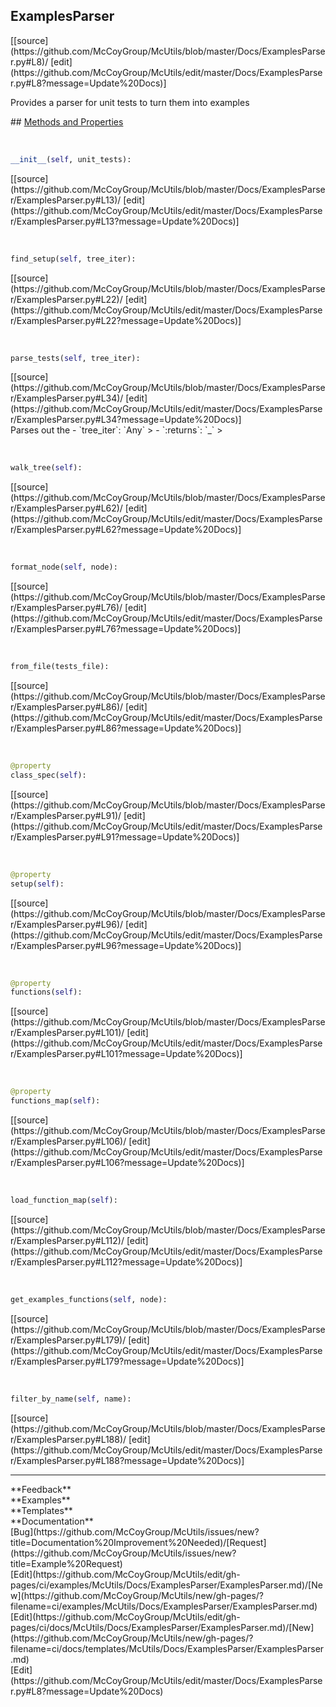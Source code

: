 ## <a id="McUtils.Docs.ExamplesParser.ExamplesParser">ExamplesParser</a> 

<div class="docs-source-link" markdown="1">
[[source](https://github.com/McCoyGroup/McUtils/blob/master/Docs/ExamplesParser.py#L8)/
[edit](https://github.com/McCoyGroup/McUtils/edit/master/Docs/ExamplesParser.py#L8?message=Update%20Docs)]
</div>

Provides a parser for unit tests to turn them into examples







<div class="collapsible-section">
 <div class="collapsible-section collapsible-section-header" markdown="1">
## <a class="collapse-link" data-toggle="collapse" href="#methods" markdown="1"> Methods and Properties</a> <a class="float-right" data-toggle="collapse" href="#methods"><i class="fa fa-chevron-down"></i></a>
 </div>
 <div class="collapsible-section collapsible-section-body collapse show" id="methods" markdown="1">
 
<a id="McUtils.Docs.ExamplesParser.ExamplesParser.__init__" class="docs-object-method">&nbsp;</a> 
```python
__init__(self, unit_tests): 
```
<div class="docs-source-link" markdown="1">
[[source](https://github.com/McCoyGroup/McUtils/blob/master/Docs/ExamplesParser/ExamplesParser.py#L13)/
[edit](https://github.com/McCoyGroup/McUtils/edit/master/Docs/ExamplesParser/ExamplesParser.py#L13?message=Update%20Docs)]
</div>


<a id="McUtils.Docs.ExamplesParser.ExamplesParser.find_setup" class="docs-object-method">&nbsp;</a> 
```python
find_setup(self, tree_iter): 
```
<div class="docs-source-link" markdown="1">
[[source](https://github.com/McCoyGroup/McUtils/blob/master/Docs/ExamplesParser/ExamplesParser.py#L22)/
[edit](https://github.com/McCoyGroup/McUtils/edit/master/Docs/ExamplesParser/ExamplesParser.py#L22?message=Update%20Docs)]
</div>


<a id="McUtils.Docs.ExamplesParser.ExamplesParser.parse_tests" class="docs-object-method">&nbsp;</a> 
```python
parse_tests(self, tree_iter): 
```
<div class="docs-source-link" markdown="1">
[[source](https://github.com/McCoyGroup/McUtils/blob/master/Docs/ExamplesParser/ExamplesParser.py#L34)/
[edit](https://github.com/McCoyGroup/McUtils/edit/master/Docs/ExamplesParser/ExamplesParser.py#L34?message=Update%20Docs)]
</div>
Parses out the
  - `tree_iter`: `Any`
    > 
  - `:returns`: `_`
    >


<a id="McUtils.Docs.ExamplesParser.ExamplesParser.walk_tree" class="docs-object-method">&nbsp;</a> 
```python
walk_tree(self): 
```
<div class="docs-source-link" markdown="1">
[[source](https://github.com/McCoyGroup/McUtils/blob/master/Docs/ExamplesParser/ExamplesParser.py#L62)/
[edit](https://github.com/McCoyGroup/McUtils/edit/master/Docs/ExamplesParser/ExamplesParser.py#L62?message=Update%20Docs)]
</div>


<a id="McUtils.Docs.ExamplesParser.ExamplesParser.format_node" class="docs-object-method">&nbsp;</a> 
```python
format_node(self, node): 
```
<div class="docs-source-link" markdown="1">
[[source](https://github.com/McCoyGroup/McUtils/blob/master/Docs/ExamplesParser/ExamplesParser.py#L76)/
[edit](https://github.com/McCoyGroup/McUtils/edit/master/Docs/ExamplesParser/ExamplesParser.py#L76?message=Update%20Docs)]
</div>


<a id="McUtils.Docs.ExamplesParser.ExamplesParser.from_file" class="docs-object-method">&nbsp;</a> 
```python
from_file(tests_file): 
```
<div class="docs-source-link" markdown="1">
[[source](https://github.com/McCoyGroup/McUtils/blob/master/Docs/ExamplesParser/ExamplesParser.py#L86)/
[edit](https://github.com/McCoyGroup/McUtils/edit/master/Docs/ExamplesParser/ExamplesParser.py#L86?message=Update%20Docs)]
</div>


<a id="McUtils.Docs.ExamplesParser.ExamplesParser.class_spec" class="docs-object-method">&nbsp;</a> 
```python
@property
class_spec(self): 
```
<div class="docs-source-link" markdown="1">
[[source](https://github.com/McCoyGroup/McUtils/blob/master/Docs/ExamplesParser/ExamplesParser.py#L91)/
[edit](https://github.com/McCoyGroup/McUtils/edit/master/Docs/ExamplesParser/ExamplesParser.py#L91?message=Update%20Docs)]
</div>


<a id="McUtils.Docs.ExamplesParser.ExamplesParser.setup" class="docs-object-method">&nbsp;</a> 
```python
@property
setup(self): 
```
<div class="docs-source-link" markdown="1">
[[source](https://github.com/McCoyGroup/McUtils/blob/master/Docs/ExamplesParser/ExamplesParser.py#L96)/
[edit](https://github.com/McCoyGroup/McUtils/edit/master/Docs/ExamplesParser/ExamplesParser.py#L96?message=Update%20Docs)]
</div>


<a id="McUtils.Docs.ExamplesParser.ExamplesParser.functions" class="docs-object-method">&nbsp;</a> 
```python
@property
functions(self): 
```
<div class="docs-source-link" markdown="1">
[[source](https://github.com/McCoyGroup/McUtils/blob/master/Docs/ExamplesParser/ExamplesParser.py#L101)/
[edit](https://github.com/McCoyGroup/McUtils/edit/master/Docs/ExamplesParser/ExamplesParser.py#L101?message=Update%20Docs)]
</div>


<a id="McUtils.Docs.ExamplesParser.ExamplesParser.functions_map" class="docs-object-method">&nbsp;</a> 
```python
@property
functions_map(self): 
```
<div class="docs-source-link" markdown="1">
[[source](https://github.com/McCoyGroup/McUtils/blob/master/Docs/ExamplesParser/ExamplesParser.py#L106)/
[edit](https://github.com/McCoyGroup/McUtils/edit/master/Docs/ExamplesParser/ExamplesParser.py#L106?message=Update%20Docs)]
</div>


<a id="McUtils.Docs.ExamplesParser.ExamplesParser.load_function_map" class="docs-object-method">&nbsp;</a> 
```python
load_function_map(self): 
```
<div class="docs-source-link" markdown="1">
[[source](https://github.com/McCoyGroup/McUtils/blob/master/Docs/ExamplesParser/ExamplesParser.py#L112)/
[edit](https://github.com/McCoyGroup/McUtils/edit/master/Docs/ExamplesParser/ExamplesParser.py#L112?message=Update%20Docs)]
</div>


<a id="McUtils.Docs.ExamplesParser.ExamplesParser.get_examples_functions" class="docs-object-method">&nbsp;</a> 
```python
get_examples_functions(self, node): 
```
<div class="docs-source-link" markdown="1">
[[source](https://github.com/McCoyGroup/McUtils/blob/master/Docs/ExamplesParser/ExamplesParser.py#L179)/
[edit](https://github.com/McCoyGroup/McUtils/edit/master/Docs/ExamplesParser/ExamplesParser.py#L179?message=Update%20Docs)]
</div>


<a id="McUtils.Docs.ExamplesParser.ExamplesParser.filter_by_name" class="docs-object-method">&nbsp;</a> 
```python
filter_by_name(self, name): 
```
<div class="docs-source-link" markdown="1">
[[source](https://github.com/McCoyGroup/McUtils/blob/master/Docs/ExamplesParser/ExamplesParser.py#L188)/
[edit](https://github.com/McCoyGroup/McUtils/edit/master/Docs/ExamplesParser/ExamplesParser.py#L188?message=Update%20Docs)]
</div>
 </div>
</div>












---


<div markdown="1" class="text-secondary">
<div class="container">
  <div class="row">
   <div class="col" markdown="1">
**Feedback**   
</div>
   <div class="col" markdown="1">
**Examples**   
</div>
   <div class="col" markdown="1">
**Templates**   
</div>
   <div class="col" markdown="1">
**Documentation**   
</div>
   <div class="col" markdown="1">
   
</div>
   <div class="col" markdown="1">
   
</div>
   <div class="col" markdown="1">
   
</div>
</div>
  <div class="row">
   <div class="col" markdown="1">
[Bug](https://github.com/McCoyGroup/McUtils/issues/new?title=Documentation%20Improvement%20Needed)/[Request](https://github.com/McCoyGroup/McUtils/issues/new?title=Example%20Request)   
</div>
   <div class="col" markdown="1">
[Edit](https://github.com/McCoyGroup/McUtils/edit/gh-pages/ci/examples/McUtils/Docs/ExamplesParser/ExamplesParser.md)/[New](https://github.com/McCoyGroup/McUtils/new/gh-pages/?filename=ci/examples/McUtils/Docs/ExamplesParser/ExamplesParser.md)   
</div>
   <div class="col" markdown="1">
[Edit](https://github.com/McCoyGroup/McUtils/edit/gh-pages/ci/docs/McUtils/Docs/ExamplesParser/ExamplesParser.md)/[New](https://github.com/McCoyGroup/McUtils/new/gh-pages/?filename=ci/docs/templates/McUtils/Docs/ExamplesParser/ExamplesParser.md)   
</div>
   <div class="col" markdown="1">
[Edit](https://github.com/McCoyGroup/McUtils/edit/master/Docs/ExamplesParser.py#L8?message=Update%20Docs)   
</div>
   <div class="col" markdown="1">
   
</div>
   <div class="col" markdown="1">
   
</div>
   <div class="col" markdown="1">
   
</div>
</div>
</div>
</div>